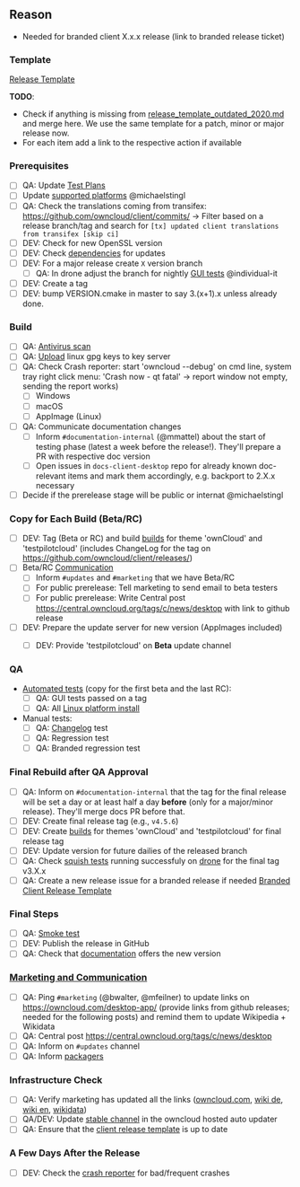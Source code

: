 ## Reason

* Needed for branded client X.x.x release (link to branded release ticket)

### Template
[Release Template](https://github.com/owncloud/client/blob/master/.github/release_template.md)

__TODO__:
* Check if anything is missing from [release_template_outdated_2020.md](https://github.com/owncloud/client/blob/master/.github/release_template_outdated_2020.md) and merge here. We use the same template for a patch, minor or major release now.
* For each item add a link to the respective action if available

### Prerequisites

* [ ] QA: Update [Test Plans](https://confluence.owncloud.com/display/OG/Desktop+Client+Test+Plan+Maintenance)
* [ ] Update [supported platforms](https://doc.owncloud.com/desktop/next/installing.html#system-requirements) @michaelstingl
* [ ] QA: Check the translations coming from transifex: https://github.com/owncloud/client/commits/ -> Filter based on a release branch/tag and search for `[tx] updated client translations from transifex [skip ci]`
* [ ] DEV: Check for new OpenSSL version 
* [ ] DEV: Check [dependencies](https://confluence.owncloud.com/display/OG/Dependencies) for updates
* [ ] DEV: For a major release create `X` version branch
  * [ ] QA: In drone adjust the branch for nightly [GUI tests](https://confluence.owncloud.com/display/OG/Squish+Testing#SquishTesting-Prerequisite) @individual-it
* [ ] DEV: Create a tag 
* [ ] DEV: bump VERSION.cmake in master to say 3.(x+1).x unless already done.

### Build

* [ ] QA: [Antivirus scan](https://confluence.owncloud.com/display/OG/Virus+Scanning)
* [ ] QA: [Upload](https://confluence.owncloud.com/display/OG/Upload+linux+gpg+keys+to+key+server) linux gpg keys to key server
* [ ] QA: Check Crash reporter:  start 'owncloud --debug' on cmd line, system tray right click menu: 'Crash now - qt fatal' -> report window not empty, sending the report works)
  * [ ] Windows  
  * [ ] macOS
  * [ ] AppImage (Linux)
* [ ] QA: Communicate documentation changes  
   * [ ] Inform ``#documentation-internal`` (@mmattel) about the start of testing phase (latest a week before the release!). They'll prepare a PR with respective doc version
   * [ ] Open issues in ``docs-client-desktop`` repo for already known doc-relevant items and mark them accordingly, e.g. backport to 2.X.x necessary
* [ ] Decide if the prerelease stage will be public or internat @michaelstingl 

### Copy for Each Build (Beta/RC)

* [ ] DEV: Tag (Beta or RC) and build [builds](https://confluence.owncloud.com/display/OG/Build+and+Tags#BuildandTags-Sprintbuild) for theme 'ownCloud' and 'testpilotcloud' (includes ChangeLog for the tag on https://github.com/owncloud/client/releases/)
* [ ] Beta/RC [Communication](https://confluence.owncloud.com/x/loJK)
    * [ ] Inform ``#updates`` and ``#marketing`` that we have Beta/RC    
    * [ ] For public prerelease: Tell marketing to send email to beta testers
    * [ ] For public prerelease: Write Central post https://central.owncloud.org/tags/c/news/desktop with link to github release 
* [ ] DEV: Prepare the update server for new version (AppImages included)
   * [ ] DEV: Provide 'testpilotcloud' on **Beta** update channel


### QA

* [Automated tests](https://confluence.owncloud.com/display/OG/Automated+Tests) (copy for the first beta and the last RC):
   * [ ] QA: GUI tests passed on a tag
   * [ ] QA: All [Linux platform install](https://confluence.owncloud.com/display/OG/Automated+Tests#AutomatedTests-LinuxInstallTest)
* Manual tests:
   * [ ] QA: [Changelog](https://github.com/owncloud/client/blob/master/CHANGELOG.md) test
   * [ ] QA: Regression test
   * [ ] QA: Branded regression test

### Final Rebuild after QA Approval

* [ ] QA: Inform on ``#documentation-internal`` that the tag for the final release will be set a day or at least half a day __before__ (only for a major/minor release). They'll merge docs PR before that.
* [ ] DEV: Create final release tag (e.g., `v4.5.6`)
* [ ] DEV: Create [builds](https://confluence.owncloud.com/display/OG/Build+and+Tags#BuildandTags-Tags) for themes 'ownCloud' and 'testpilotcloud' for final release tag
* [ ] DEV: Update version for future dailies of the released branch
* [ ] QA: Check [squish tests](https://confluence.owncloud.com/display/OG/Squish+Testing#SquishTesting-Finalreleasestep) running successfuly on [drone](https://drone.owncloud.com/owncloud/client) for the final tag v3.X.x
* [ ] QA: Create a new release issue for a branded release if needed [Branded Client Release Template](https://github.com/owncloud/enterprise/blob/master/internal_release_templates/internal_client_release_template.md)

### Final Steps

* [ ] QA: [Smoke test](https://confluence.owncloud.com/display/OG/Manual+Tests#ManualTests-SmokeTest)
* [ ] DEV: Publish the release in GitHub
* [ ] QA: Check that [documentation](https://doc.owncloud.com/desktop/next/) offers the new version

### [Marketing and Communication](https://confluence.owncloud.com/display/OG/Marketing+and+Communication)
   
* [ ] QA: Ping ``#marketing`` (@bwalter, @mfeilner) to update links on https://owncloud.com/desktop-app/ (provide links from github releases; needed for the following posts) and remind them to update Wikipedia + Wikidata
* [ ] QA: Central post https://central.owncloud.org/tags/c/news/desktop
* [ ] QA: Inform on ``#updates`` channel
* [ ] QA: Inform [packagers](https://confluence.owncloud.com/x/QYLEAg)

### Infrastructure Check

* [ ] QA: Verify marketing has updated all the links ([owncloud.com](https://owncloud.com/desktop-app), [wiki de](https://de.wikipedia.org/wiki/OwnCloud), [wiki en](https://en.wikipedia.org/wiki/OwnCloud), [wikidata](https://www.wikidata.org/wiki/Q20763576))
* [ ] QA/DEV: Update [stable channel](https://confluence.owncloud.com/display/OG/Online+Updater%2C+Crash+reporter%2C+Transifex#OnlineUpdater,Crashreporter,Transifex-UpdatetheUpdater) in the owncloud hosted auto updater
* [ ] QA: Ensure that the [client release template](https://github.com/owncloud/client/blob/master/.github/release_template.md) is up to date

### A Few Days After the Release

* [ ] DEV: Check the [crash reporter](https://confluence.owncloud.com/display/OG/Online+Updater%2C+Crash+reporter%2C+Transifex#OnlineUpdater,Crashreporter,Transifex-CrashReporter) for bad/frequent crashes
